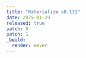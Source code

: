 ```yaml
---
title: "Materialize v0.131"
date: 2025-01-29
released: true
patch: 0
patch: 1
_build:
  render: never
---
```

